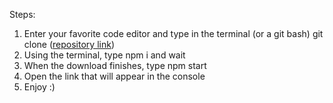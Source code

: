 Steps:

1. Enter your favorite code editor and type in the terminal (or a git bash) git clone ([repository link](https://github.com/sunbaee/springPhysics.git))
2. Using the terminal, type npm i and wait
3. When the download finishes, type npm start
4. Open the link that will appear in the console
5. Enjoy :)
